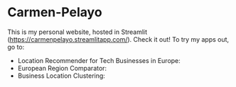 # Carmen-Pelayo
This is my personal website, hosted in Streamlit (https://carmenpelayo.streamlitapp.com/). Check it out!
To try my apps out, go to:
- Location Recommender for Tech Businesses in Europe:
- European Region Comparator:
- Business Location Clustering: 

